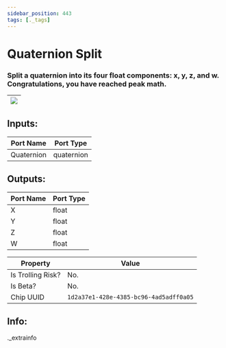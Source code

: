 ```yaml
---
sidebar_position: 443
tags: [._tags]
---
```


# Quaternion Split


### Split a quaternion into its four float components: x, y, z, and w. Congratulations, you have reached peak math.

| ![](https://images-ext-2.discordapp.net/external/MPmIaQzlEPmgGWlgi-WxBBXt0Bjv_zWPkg1y1f_sy3s/https/www.recroomcircuits.com/image/circuit/absolute-value?width=206&height=108) |
|-----|

## Inputs:
| Port Name | Port Type |
|-----------|-----------|
| Quaternion | quaternion |

## Outputs:
| Port Name | Port Type |
|-----------|-----------|
| X | float |
| Y | float |
| Z | float |
| W | float | 

| Property  | Value |
|-------------------|-----------|
| Is Trolling Risk? | No. |
| Is Beta? | No. |
| Chip UUID | `1d2a37e1-428e-4385-bc96-4ad5adff0a05` |

## Info:
._extrainfo